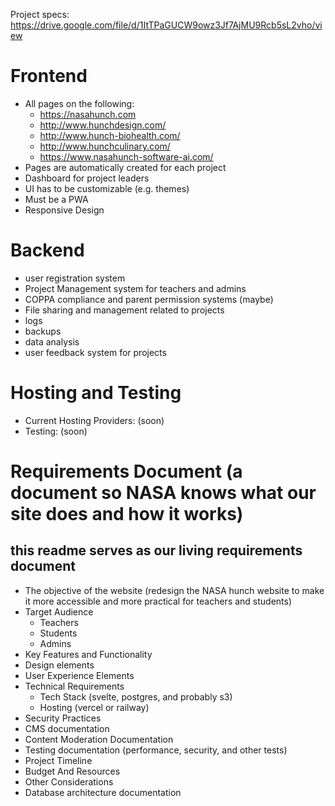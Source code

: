 Project specs: https://drive.google.com/file/d/1ItTPaGUCW9owz3Jf7AjMU9Rcb5sL2vho/view

# Frontend
- All pages on the following:
    - https://nasahunch.com
    - http://www.hunchdesign.com/
    - http://www.hunch-biohealth.com/
    - http://www.hunchculinary.com/
    - https://www.nasahunch-software-ai.com/
- Pages are automatically created for each project
- Dashboard for project leaders
- UI has to be customizable (e.g. themes)
- Must be a PWA
- Responsive Design

# Backend

- user registration system
- Project Management system for teachers and admins
- COPPA compliance and parent permission systems (maybe)
- File sharing and management related to projects
- logs
- backups
- data analysis
- user feedback system for projects

# Hosting and Testing
- Current Hosting Providers: (soon)
- Testing: (soon)

# Requirements Document (a document so NASA knows what our site does and how it works)
## this readme serves as our living requirements document
- The objective of the website (redesign the NASA hunch website to make it more accessible and more practical for teachers and students)
- Target Audience
	- Teachers
	- Students
	- Admins
- Key Features and Functionality
- Design elements
- User Experience Elements
- Technical Requirements
	- Tech Stack (svelte, postgres, and probably s3)
	- Hosting (vercel or railway)
- Security Practices
- CMS documentation
- Content Moderation Documentation
- Testing documentation (performance, security, and other tests)
- Project Timeline
- Budget And Resources
- Other Considerations 
- Database architecture documentation
